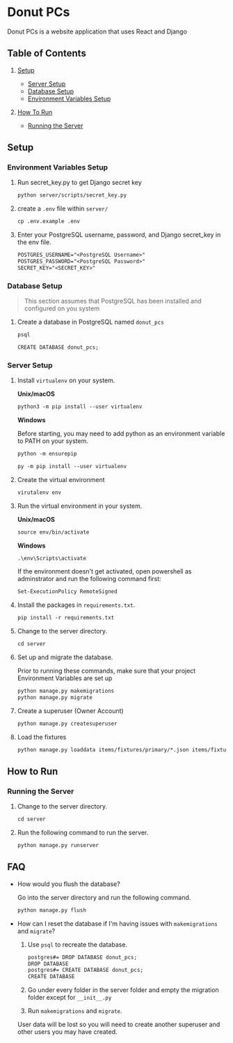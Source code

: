 # Donut PCs

Donut PCs is a website application that uses React and Django

## Table of Contents

1. [Setup](#setup)

   - [Server Setup](#server-setup)
   - [Database Setup](#database-setup)
   - [Environment Variables Setup](#environment-variables-setup)

2. [How To Run](#how-to-run)

   - [Running the Server](#running-the-server)

## Setup

### Environment Variables Setup

1. Run secret_key.py to get Django secret key

   ```txt
   python server/scripts/secret_key.py
   ```

2. create a `.env` file within `server/`

   ```txt
   cp .env.example .env
   ```

3. Enter your PostgreSQL username, password, and Django secret_key in the env file.

   ```txt
   POSTGRES_USERNAME="<PostgreSQL Username>"
   POSTGRES_PASSWORD="<PostgreSQL Password>"
   SECRET_KEY="<SECRET_KEY>"
   ```

### Database Setup

> This section assumes that PostgreSQL has been installed and configured on you system

1. Create a database in PostgreSQL named `donut_pcs`

   ```txt
   psql
   ```

   ```txt
   CREATE DATABASE donut_pcs;
   ```

### Server Setup

1. Install `virtualenv` on your system.

   **Unix/macOS**

   ```txt
   python3 -m pip install --user virtualenv
   ```

   **Windows**

   Before starting, you may need to add python as an environment variable to PATH on your system.

   ```txt
   python -m ensurepip
   ```

   ```txt
   py -m pip install --user virtualenv
   ```

2. Create the virtual environment

   ```txt
   virutalenv env
   ```

3. Run the virtual environment in your system.

   **Unix/macOS**

   ```txt
   source env/bin/activate
   ```

   **Windows**

   ```txt
   .\env\Scripts\activate
   ```

   If the environment doesn't get activated, open powershell as adminstrator and run the following command first:

   ```txt
   Set-ExecutionPolicy RemoteSigned
   ```

4. Install the packages in `requirements.txt`.

   ```txt
   pip install -r requirements.txt
   ```

5. Change to the server directory.

   ```txt
   cd server
   ```

6. Set up and migrate the database.

   Prior to running these commands, make sure that your project Environment Variables are set up

   ```txt
   python manage.py makemigrations
   python manage.py migrate
   ```

7. Create a superuser (Owner Account)

   ```txt
   python manage.py createsuperuser
   ```

8. Load the fixtures

   ```txt
   python manage.py loaddata items/fixtures/primary/*.json items/fixtures/secondary/*.json
   ```

## How to Run

### Running the Server

1. Change to the server directory.

   ```txt
   cd server
   ```

2. Run the following command to run the server.

   ```txt
   python manage.py runserver
   ```

## FAQ

- How would you flush the database?

  Go into the server directory and run the following command.

  ```txt
  python manage.py flush
  ```

- How can I reset the database if I'm having issues with `makemigrations` and `migrate`?

  1. Use `psql` to recreate the database.

     ```txt
     postgres#= DROP DATABASE donut_pcs;
     DROP DATABASE
     postgres#= CREATE DATABASE donut_pcs;
     CREATE DATABASE
     ```

  2. Go under every folder in the server folder and empty the migration folder except for `__init__.py`

  3. Run `makemigrations` and `migrate`.

   User data will be lost so you will need to create another superuser and other users you may have created.